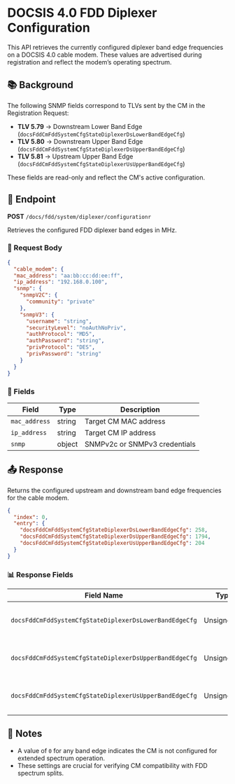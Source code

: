 # DOCSIS 4.0 FDD Diplexer Configuration

This API retrieves the currently configured diplexer band edge frequencies on a DOCSIS 4.0 cable modem. These values are advertised during registration and reflect the modem’s operating spectrum.

## 📚 Background

The following SNMP fields correspond to TLVs sent by the CM in the Registration Request:

* **TLV 5.79** → Downstream Lower Band Edge (`docsFddCmFddSystemCfgStateDiplexerDsLowerBandEdgeCfg`)
* **TLV 5.80** → Downstream Upper Band Edge (`docsFddCmFddSystemCfgStateDiplexerDsUpperBandEdgeCfg`)
* **TLV 5.81** → Upstream Upper Band Edge (`docsFddCmFddSystemCfgStateDiplexerUsUpperBandEdgeCfg`)

These fields are read-only and reflect the CM's active configuration.

## 📡 Endpoint

**POST** `/docs/fdd/system/diplexer/configurationr`

Retrieves the configured FDD diplexer band edges in MHz.

### 🧾 Request Body

```json
{
  "cable_modem": {
  "mac_address": "aa:bb:cc:dd:ee:ff", 
  "ip_address": "192.168.0.100",
  "snmp": {
    "snmpV2C": {
      "community": "private"
    },
    "snmpV3": {
      "username": "string",
      "securityLevel": "noAuthNoPriv",
      "authProtocol": "MD5",
      "authPassword": "string",
      "privProtocol": "DES",
      "privPassword": "string"
    }
  }
}
```

### 🔑 Fields

| Field         | Type   | Description                   |
| ------------- | ------ | ----------------------------- |
| `mac_address` | string | Target CM MAC address         |
| `ip_address`  | string | Target CM IP address          |
| `snmp`        | object | SNMPv2c or SNMPv3 credentials |

## 📤 Response

Returns the configured upstream and downstream band edge frequencies for the cable modem.

```json
{
  "index": 0,
  "entry": {
    "docsFddCmFddSystemCfgStateDiplexerDsLowerBandEdgeCfg": 258,
    "docsFddCmFddSystemCfgStateDiplexerDsUpperBandEdgeCfg": 1794,
    "docsFddCmFddSystemCfgStateDiplexerUsUpperBandEdgeCfg": 204
  }
}
```

### 📊 Response Fields

| Field Name                                             | Type       | Units | Description                              |
| ------------------------------------------------------ | ---------- | ----- | ---------------------------------------- |
| `docsFddCmFddSystemCfgStateDiplexerDsLowerBandEdgeCfg` | Unsigned32 | MHz   | Downstream starting frequency (TLV 5.79) |
| `docsFddCmFddSystemCfgStateDiplexerDsUpperBandEdgeCfg` | Unsigned32 | MHz   | Downstream ending frequency (TLV 5.80)   |
| `docsFddCmFddSystemCfgStateDiplexerUsUpperBandEdgeCfg` | Unsigned32 | MHz   | Upstream ending frequency (TLV 5.81)     |

## 🔎 Notes

* A value of `0` for any band edge indicates the CM is not configured for extended spectrum operation.
* These settings are crucial for verifying CM compatibility with FDD spectrum splits.
